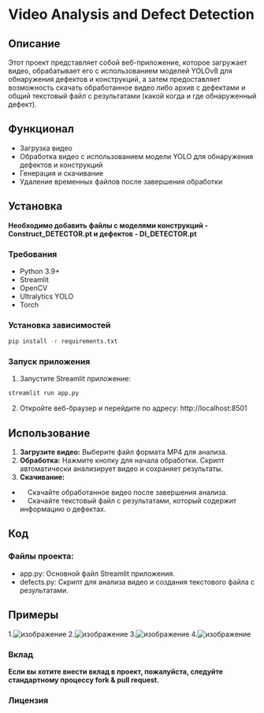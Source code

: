 # Video Analysis and Defect Detection

## Описание

Этот проект представляет собой веб-приложение, которое загружает видео, обрабатывает его с использованием моделей YOLOv8 для обнаружения дефектов и конструкций, а затем предоставляет возможность скачать обработанное видео либо архив с дефектами и общий текстовый файл с результатами (какой когда и где обнаруженный дефект). 

## Функционал

- Загрузка видео
- Обработка видео с использованием модели YOLO для обнаружения дефектов и конструкций
- Генерация и скачивание
- Удаление временных файлов после завершения обработки

## Установка
**Необходимо добавить файлы с моделями конструкций - Construct_DETECTOR.pt и дефектов - DI_DETECTOR.pt**
### Требования

- Python 3.9+
- Streamlit
- OpenCV
- Ultralytics YOLO
- Torch

### Установка зависимостей

```bash
pip install -r requirements.txt
```
### Запуск приложения
  1. Запустите Streamlit приложение:
```bash
streamlit run app.py
```
  2. Откройте веб-браузер и перейдите по адресу: http://localhost:8501
## Использование
  1. **Загрузите видео:** Выберите файл формата MP4 для анализа.
  2. **Обработка:** Нажмите кнопку для начала обработки. Скрипт автоматически анализирует видео и сохраняет результаты.
  3. **Скачивание:**
  
- &nbsp;&nbsp;&nbsp;&nbsp;Скачайте обработанное видео после завершения анализа.
- &nbsp;&nbsp;&nbsp;&nbsp;Скачайте текстовый файл с результатами, который содержит информацию о дефектах.

## Код

### Файлы проекта:

  - app.py: Основной файл Streamlit приложения.
  - defects.py: Скрипт для анализа видео и создания текстового файла с результатами.

## Примеры

1.![изображение](https://github.com/user-attachments/assets/8c9d1fdc-1151-462a-86b5-6df12418a8f8)
2.![изображение](https://github.com/user-attachments/assets/ea42279c-c98b-49d5-b526-5c480f44ca96)
3.![изображение](https://github.com/user-attachments/assets/ff6dff47-63cb-44cd-81c2-87cb46126a59)
4.![изображение](https://github.com/user-attachments/assets/83b15167-4851-4b6d-aef0-361d46239aad)

### Вклад

**Если вы хотите внести вклад в проект, пожалуйста, следуйте стандартному процессу fork & pull request.**

### Лицензия  
  
